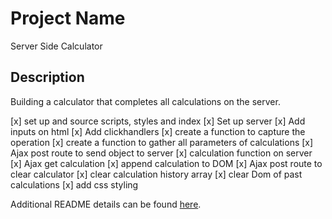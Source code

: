 # Project Name
Server Side Calculator

## Description

Building a calculator that completes all calculations on the server.

[x] set up and source scripts, styles and index
[x] Set up server
[x] Add inputs on html
[x] Add clickhandlers
[x] create a function to capture the operation
[x] create a function to gather all parameters of calculations
[x] Ajax post route to send object to server
[x] calculation function on server
[x] Ajax get calculation
[x] append calculation to DOM
[x] Ajax post route to clear calculator
[x] clear calculation history array
[x] clear Dom of past calculations
[x] add css styling



Additional README details can be found [here](https://github.com/PrimeAcademy/readme-template/blob/master/README.md).
